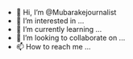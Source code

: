 - 👋 Hi, I’m @Mubarakejournalist
- 👀 I’m interested in ...
- 🌱 I’m currently learning ...
- 💞️ I’m looking to collaborate on ...
- 📫 How to reach me ...

<!---
Mubarakejournalist/Mubarakejournalist is a ✨ special ✨ repository because its `README.md` (this file) appears on your GitHub profile.
You can click the Preview link to take a look at your changes.
--->
